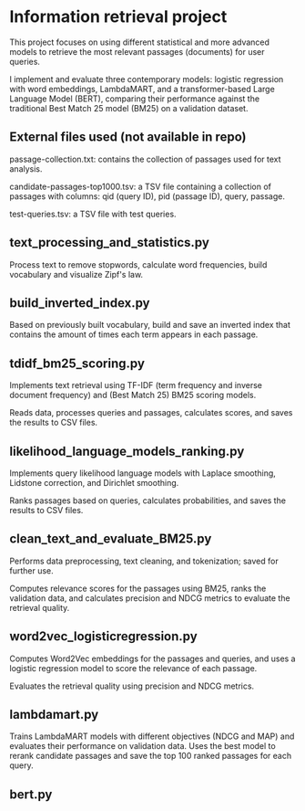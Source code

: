 # Information retrieval project
This project focuses on using different statistical and more advanced models to retrieve the most relevant passages (documents) for user queries. 

I implement and evaluate three contemporary models: logistic regression with word embeddings, LambdaMART, and a transformer-based Large Language Model (BERT), comparing their performance against the traditional Best Match 25 model (BM25) on a validation dataset.  

## External files used (not available in repo)
passage-collection.txt: contains the collection of passages used for text analysis.

candidate-passages-top1000.tsv:  a TSV file containing a collection of passages with columns: qid (query ID), pid (passage ID), query, passage.

test-queries.tsv: a TSV file with test queries.

## text_processing_and_statistics.py
Process text to remove stopwords, calculate word frequencies, build vocabulary and visualize Zipf's law.

## build_inverted_index.py 
Based on previously built vocabulary, build and save an inverted index that contains the amount of times each term appears in each passage.

## tdidf_bm25_scoring.py
Implements text retrieval using TF-IDF (term frequency and inverse document frequency) and (Best Match 25) BM25 scoring models.

Reads data, processes queries and passages, calculates scores, and saves the results to CSV files.

## likelihood_language_models_ranking.py
Implements query likelihood language models with Laplace smoothing, Lidstone correction, and Dirichlet smoothing.

Ranks passages based on queries, calculates probabilities, and saves the results to CSV files.

## clean_text_and_evaluate_BM25.py
Performs data preprocessing, text cleaning, and tokenization; saved for further use.

Computes relevance scores for the passages using BM25, ranks the validation data, and calculates precision and NDCG metrics to evaluate the retrieval quality. 

## word2vec_logisticregression.py
Computes Word2Vec embeddings for the passages and queries, and uses a logistic regression model to score the relevance of each passage.

Evaluates the retrieval quality using precision and NDCG metrics.

## lambdamart.py
Trains LambdaMART models with different objectives (NDCG and MAP) and evaluates their performance on validation data.
Uses the best model to rerank candidate passages and save the top 100 ranked passages for each query.

## bert.py

